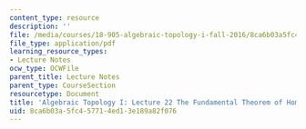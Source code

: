 ```yaml
---
content_type: resource
description: ''
file: /media/courses/18-905-algebraic-topology-i-fall-2016/8ca6b03a5fc457714ed13e189a82f076_MIT18_905F16_lec22.pdf
file_type: application/pdf
learning_resource_types:
- Lecture Notes
ocw_type: OCWFile
parent_title: Lecture Notes
parent_type: CourseSection
resourcetype: Document
title: 'Algebraic Topology I: Lecture 22 The Fundamental Theorem of Homological Algebra'
uid: 8ca6b03a-5fc4-5771-4ed1-3e189a82f076
---
```

